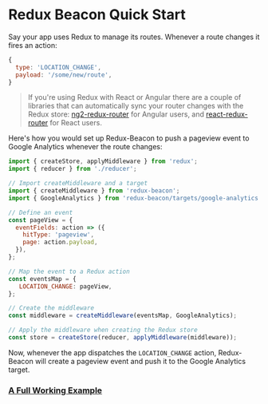 # Redux Beacon Quick Start

Say your app uses Redux to manage its routes. Whenever a
route changes it fires an action:

```js
{
  type: 'LOCATION_CHANGE',
  payload: '/some/new/route',
}
```

> If you're using Redux with React or Angular there are a couple of
> libraries that can automatically sync your router changes with the
> Redux store:
> [ng2-redux-router](https://github.com/dagstuan/ng2-redux-router) for
> Angular users, and [react-redux-router](https://github.com/reactjs/react-router-redux)
> for React users.

Here's how you would set up Redux-Beacon to push a pageview event to
Google Analytics whenever the route changes:

```js
import { createStore, applyMiddleware } from 'redux';
import { reducer } from './reducer';

// Import createMiddleware and a target
import { createMiddleware } from 'redux-beacon';
import { GoogleAnalytics } from 'redux-beacon/targets/google-analytics';

// Define an event
const pageView = {
  eventFields: action => ({
    hitType: 'pageview',
    page: action.payload,
  }),
};

// Map the event to a Redux action
const eventsMap = {
   LOCATION_CHANGE: pageView,
};

// Create the middleware
const middleware = createMiddleware(eventsMap, GoogleAnalytics);

// Apply the middleware when creating the Redux store
const store = createStore(reducer, applyMiddleware(middleware));
```

Now, whenever the app dispatches the `LOCATION_CHANGE` action,
Redux-Beacon will create a pageview event and push it to the Google
Analytics target.

### [A Full Working Example](https://github.com/rangle/redux-beacon/tree/master/examples/google-analytics)
